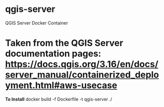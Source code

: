 # qgis-server
QGIS Server Docker Container

# Taken from the QGIS Server documentation pages: https://docs.qgis.org/3.16/en/docs/server_manual/containerized_deployment.html#aws-usecase

**To Install**
docker build -f Dockerfile -t qgis-server ./


